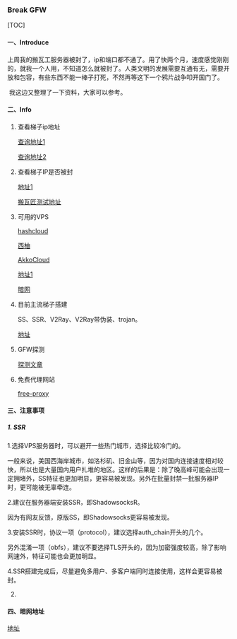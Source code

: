 ### Break GFW

[TOC]

#### 一、Introduce

​	上周我的搬瓦工服务器被封了，ip和端口都不通了。用了快两个月，速度感觉刚刚的，就我一个人用，不知道怎么就被封了。人类文明的发展需要互通有无，需要开放和包容，有些东西不能一棒子打死，不然再等这下一个鸦片战争叩开国门了。

​	我这边又整理了一下资料，大家可以参考。

#### 二、Info

1. 查看梯子ip地址

   [查询地址1](https://www.expressvpn.com/what-is-my-ip)

   [查询地址2](https://www.myip.com/)

2. 查看梯子IP是否被封

   [地址1](https://www.vps234.com/ipchecker/)

   [搬瓦匠测试地址](http://ping.pe)

3. 可用的VPS

   [hashcloud](https://hashcloud.one/#/login)

   [西柚](https://xiyou360.net/)

   [AkkoCloud](https://www.akkocloud.com/cart.php?gid=7)

   [地址1](https://tlanyan.me/vps-merchant-collection/)

   [暗网](https://ssrshare.github.io/categories/%E6%9A%97%E7%BD%91/)

4. 目前主流梯子搭建

   SS、SSR、V2Ray、V2Ray带伪装、trojan。

   [地址](https://tlanyan.me/recovery-blocked-ip/)

5. GFW探测

   [探测文章](https://www.zkii.net/system/safe/2798.html/3/)

6. 免费代理网站

   [free-proxy](http://free-proxy.cz/en/)

   

#### 三、注意事项

##### 1. SSR

1.选择VPS服务器时，可以避开一些热门城市，选择比较冷门的。

一般来说，美国西海岸城市，如洛杉矶、旧金山等，因为对国内连接速度相对较快，所以也是大量国内用户扎堆的地区。这样的后果是：除了晚高峰可能会出现一定拥堵外，SS特征也更加明显，更容易被发现。另外在批量封禁一批服务器IP时，更可能被无辜牵连。

2.建议在服务器端安装SSR，即ShadowsocksR。

因为有网友反馈，原版SS，即Shadowsocks更容易被发现。

3.安装SSR时，协议一项（protocol），建议选择auth_chain开头的几个。

另外混淆一项（obfs），建议不要选择TLS开头的，因为加密强度较高，除了影响网速外，特征可能也会更加明显。

4.SSR搭建完成后，尽量避免多用户、多客户端同时连接使用，这样会更容易被封。

2.

#### 四、暗网地址

[地址](https://ssrshare.github.io/2020/08/01/darkweb-62/)